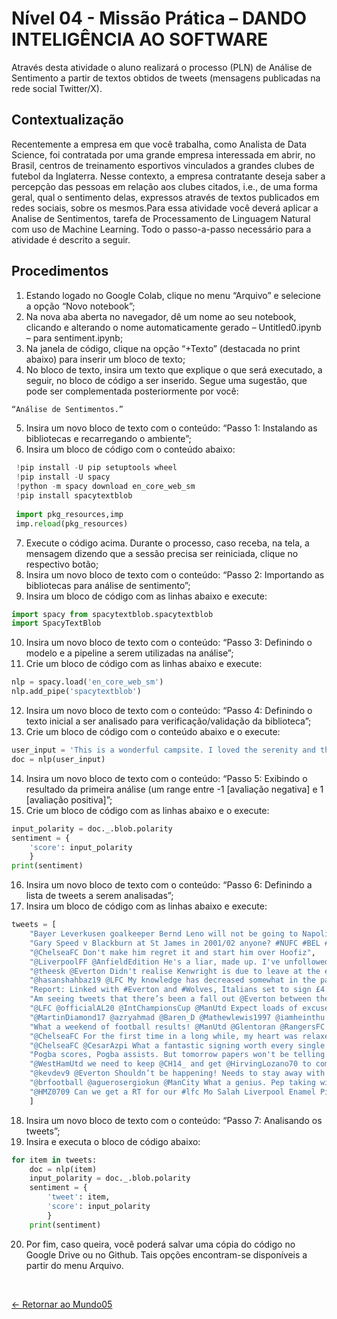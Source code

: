 # Nível 04 - Missão Prática – DANDO INTELIGÊNCIA AO SOFTWARE 

Através desta atividade o aluno realizará o processo (PLN) de Análise de Sentimento a partir de textos obtidos de tweets (mensagens publicadas na rede social Twitter/X).

## Contextualização

Recentemente a empresa em que você trabalha, como Analista de Data Science, foi contratada por uma grande empresa interessada em abrir, no Brasil, centros de treinamento esportivos vinculados a grandes clubes de futebol da Inglaterra. Nesse contexto, a empresa contratante deseja saber a percepção das pessoas em relação aos clubes citados, i.e., de uma forma geral, qual o sentimento delas, expressos através de textos publicados em redes sociais, sobre os mesmos.Para essa atividade você deverá aplicar a Analise de Sentimentos, tarefa de Processamento de Linguagem Natural com uso de Machine Learning. Todo o passo-a-passo necessário para a atividade é descrito a seguir.

## Procedimentos

1. Estando logado no Google Colab, clique no menu “Arquivo” e selecione a opção “Novo notebook”;
2. Na nova aba aberta no navegador, dê um nome ao seu notebook, clicando e alterando o nome automaticamente gerado – Untitled0.ipynb – para sentiment.ipynb;
3. Na janela de código, clique na opção “+Texto” (destacada no print abaixo) para inserir um bloco de texto;
4. No bloco de texto, insira um texto que explique o que será executado, a seguir, no bloco de código a ser inserido. Segue uma sugestão, que pode ser complementada posteriormente por você: 

```python
“Análise de Sentimentos.”
```

5. Insira um novo bloco de texto com o conteúdo: 
    “Passo 1: Instalando as bibliotecas e recarregando o ambiente”;
6. Insira um bloco de código com o conteúdo abaixo:

```python
 !pip install -U pip setuptools wheel
 !pip install -U spacy
 !python -m spacy download en_core_web_sm
 !pip install spacytextblob
 
 import pkg_resources,imp
 imp.reload(pkg_resources) 
```

7. Execute o código acima. Durante o processo, caso receba, na tela, a mensagem dizendo que a sessão precisa ser reiniciada, clique no respectivo botão;
8. Insira um novo bloco de texto com o conteúdo: 
    “Passo 2: Importando as bibliotecas para análise de sentimento”;
9. Insira um bloco de código com as linhas abaixo e execute: 

```python
import spacy from spacytextblob.spacytextblob 
import SpacyTextBlob 
```

10. Insira um novo bloco de texto com o conteúdo: 
    “Passo 3: Definindo o modelo e a pipeline a serem utilizadas na análise”;
11. Crie um bloco de código com as linhas abaixo e execute: 

```python
nlp = spacy.load('en_core_web_sm')
nlp.add_pipe('spacytextblob') 
```

12. Insira um novo bloco de texto com o conteúdo: 
    “Passo 4: Definindo o texto inicial a ser analisado para verificação/validação da biblioteca”;
13. Crie um bloco de código com o conteúdo abaixo e o execute:

```python
user_input = 'This is a wonderful campsite. I loved the serenity and the birds chirping in the morning.'
doc = nlp(user_input) 
```

14. Insira um novo bloco de texto com o conteúdo: 
    “Passo 5: Exibindo o resultado da primeira análise (um range entre -1 [avaliação negativa] e 1 [avaliação positiva]”;
15. Crie um bloco de código com as linhas abaixo e o execute: 

```python
input_polarity = doc._.blob.polarity
sentiment = { 
	'score': input_polarity
	}
print(sentiment) 
```

16. Insira um novo bloco de texto com o conteúdo: 
    “Passo 6: Definindo a lista de tweets a serem
analisadas”; 
17. Insira um bloco de código com as linhas abaixo e execute: 

```python
tweets = [ 
	"Bayer Leverkusen goalkeeper Bernd Leno will not be going to Napoli. His agent Uli Ferber to Bild: I can confirm that there were negotiations with Napoli, which we have broken off. Napoli is not an option. Atletico Madrid and Arsenal are the other strong rumours. #B04 #AFC",
	"Gary Speed v Blackburn at St James in 2001/02 anyone? #NUFC #BEL #JAP #WorldCup",
	"@ChelseaFC Don't make him regret it and start him over Hoofiz",
	"@LiverpoolFF @AnfieldEdition He's a liar, made up. I've unfollowed him as loads of others have. Pure blagger. #LFC",
	"@theesk @Everton Didn't realise Kenwright is due to leave at the end of the month. In all seriousness could you see him being interested in us?", 
	"@hasanshahbaz19 @LFC My knowledge has decreased somewhat in the past few seasons",
	"Report: Linked with #Everton and #Wolves, Italians set to sign £4.5m-rated winger",
	"Am seeing tweets that there’s been a fall out @Everton between the money men... I’m presuming it’s just a quiet news day or some kopite with nothing better to do! @ALANMYERSMEDIA",
	"@LFC @officialAL20 @IntChampionsCup @ManUtd Expect loads of excuses after tonight’s game",
	"@MartinDiamond17 @azryahmad @Baren_D @Mathewlewis1997 @iamheinthu @DiMarzio @Alissonbecker @LFC @SkySportsNews @SkySport @OfficialASRoma I’m just fine I have your fanbase angry over stating facts should ask them hun. Xo",
	"What a weekend of football results! @ManUtd @Glentoran @RangersFC &amp; Hearts ????",
	"@ChelseaFC For the first time in a long while, my heart was relaxed while watching Chelsea. Really enjoyed it today. Come on, CHELSEA!!!",
	"@ChelseaFC @CesarAzpi What a fantastic signing worth every single penny ??",
	"Pogba scores, Pogba assists. But tomorrow papers won't be telling you this, instead they will tell you how he'll end up at Juve because he's unhappy, frustrated, have grudges with Mourinho and so on and so forth #mufc",
	"@WestHamUtd we need to keep @CH14_ and get @HirvingLozano70 to compliment",
	"@kevdev9 @Everton Shouldn’t be happening! Needs to stay away with his venomous attitude until he is sold!",
	"@brfootball @aguerosergiokun @ManCity What a genius. Pep taking winning mentality with him, conquering league after league. Baller",
	"@HMZ0709 Can we get a RT for our #lfc Mo Salah Liverpool Enamel Pin Badge"
	] 
```

18. Insira um novo bloco de texto com o conteúdo: 
    “Passo 7: Analisando os tweets”;
19. Insira e executa o bloco de código abaixo:

```python
for item in tweets: 
	doc = nlp(item) 
	input_polarity = doc._.blob.polarity 
	sentiment = { 
		'tweet': item, 
		'score': input_polarity 
		} 
	print(sentiment) 
```

20. Por fim, caso queira, você poderá salvar uma cópia do código no Google Drive ou no Github. Tais opções encontram-se disponíveis a partir do menu Arquivo. 

<br>
  
[<- Retornar ao Mundo05](https://github.com/GilvanPOliveira/FullStack/tree/main/softwareInteligente)

